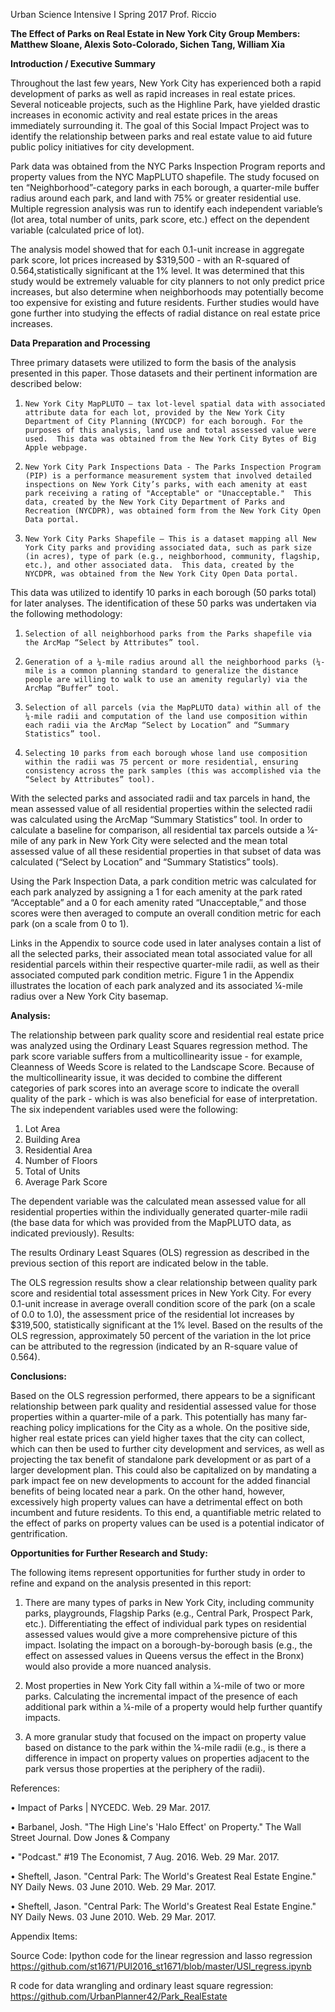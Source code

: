 Urban Science Intensive I			Spring 2017				   Prof. Riccio

<b>The Effect of Parks on Real Estate in New York City
Group Members: Matthew Sloane, Alexis Soto-Colorado, Sichen Tang, William Xia </b>


<b>Introduction / Executive Summary</b>

Throughout the last few years, New York City has experienced both a rapid development of parks as well as rapid increases in real estate prices.  Several noticeable projects, such as the Highline Park, have yielded drastic increases in economic activity and real estate prices in the areas immediately surrounding it.  The goal of this Social Impact Project was to identify the relationship between parks and real estate value to aid future public policy initiatives for city development. 

Park data was obtained from the NYC Parks Inspection Program reports and property values from the NYC MapPLUTO shapefile.  The study focused on ten “Neighborhood”-category parks in each borough, a quarter-mile buffer radius around each park, and land with 75% or greater residential use.  Multiple regression analysis was run to identify each independent variable’s (lot area, total number of units, park score, etc.) effect on the dependent variable (calculated price of lot).

The analysis model showed that for each 0.1-unit increase in aggregate park score, lot prices increased by $319,500 - with an R-squared of 0.564,statistically significant at the 1% level. It was determined that this study would be extremely valuable for city planners to not only predict price increases, but also determine when neighborhoods may potentially become too expensive for existing and future residents.  Further studies would have gone further into studying the effects of radial distance on real estate price increases.  

<b>Data Preparation and Processing</b>

Three primary datasets were utilized to form the basis of the analysis presented in this paper.  Those datasets and their pertinent information are described below:

1.     New York City MapPLUTO – tax lot-level spatial data with associated attribute data for each lot, provided by the New York City Department of City Planning (NYCDCP) for each borough. For the purposes of this analysis, land use and total assessed value were used.  This data was obtained from the New York City Bytes of Big Apple webpage.
2.     New York City Park Inspections Data - The Parks Inspection Program (PIP) is a performance measurement system that involved detailed inspections on New York City’s parks, with each amenity at east park receiving a rating of "Acceptable" or "Unacceptable."  This data, created by the New York City Department of Parks and Recreation (NYCDPR), was obtained form from the New York City Open Data portal.
3.     New York City Parks Shapefile – This is a dataset mapping all New York City parks and providing associated data, such as park size (in acres), type of park (e.g., neighborhood, community, flagship, etc.), and other associated data.  This data, created by the NYCDPR, was obtained from the New York City Open Data portal.

This data was utilized to identify 10 parks in each borough (50 parks total) for later analyses.  The identification of these 50 parks was undertaken via the following methodology:

1.     Selection of all neighborhood parks from the Parks shapefile via the ArcMap “Select by Attributes” tool.
2.     Generation of a ¼-mile radius around all the neighborhood parks (¼-mile is a common planning standard to generalize the distance people are willing to walk to use an amenity regularly) via the ArcMap “Buffer” tool.
3.     Selection of all parcels (via the MapPLUTO data) within all of the ¼-mile radii and computation of the land use composition within each radii via the ArcMap “Select by Location” and “Summary Statistics” tool.
4.     Selecting 10 parks from each borough whose land use composition within the radii was 75 percent or more residential, ensuring consistency across the park samples (this was accomplished via the “Select by Attributes” tool).

With the selected parks and associated radii and tax parcels in hand, the mean assessed value of all residential properties within the selected radii was calculated using the ArcMap “Summary Statistics” tool.  In order to calculate a baseline for comparison, all residential tax parcels outside a ¼-mile of any park in New York City were selected and the mean total assessed value of all these residential properties in that subset of data was calculated (“Select by Location” and “Summary Statistics” tools).

Using the Park Inspection Data, a park condition metric was calculated for each park analyzed by assigning a 1 for each amenity at the park rated “Acceptable” and a 0 for each amenity rated “Unacceptable,” and those scores were then averaged to compute an overall condition metric for each park (on a scale from 0 to 1). 

Links in the Appendix to source code used in later analyses contain a list of all the selected parks, their associated mean total associated value for all residential parcels within their respective quarter-mile radii, as well as their associated computed park condition metric. Figure 1 in the Appendix illustrates the location of each park analyzed and its associated ¼-mile radius over a New York City basemap.  

<b>Analysis:</b>

The relationship between park quality score and residential real estate price was analyzed using the Ordinary Least Squares regression method. The park score variable suffers from a multicollinearity issue - for example, Cleanness of Weeds Score is related to the Landscape Score.  Because of the multicollinearity issue, it was decided to combine the different categories of park scores into an average score to indicate the overall quality of the park - which is was also beneficial for ease of interpretation.  The six independent variables used were the following:

1.	Lot Area
2.	Building Area
3.	Residential Area
4.	Number of Floors
5.	Total of Units
6.	Average Park Score 

The dependent variable was the calculated mean assessed value for all residential properties within the individually generated quarter-mile radii (the base data for which was provided from the MapPLUTO data, as indicated previously). 
Results:

The results Ordinary Least Squares (OLS) regression as described in the previous section of this report are indicated below in the table.

The OLS regression results show a clear relationship between quality park score and residential total assessment prices in New York City. For every 0.1-unit increase in average overall condition score of the park (on a scale of 0.0 to 1.0), the assessment price of the residential lot increases by $319,500, statistically significant at the 1% level.  Based on the results of the OLS regression, approximately 50 percent of the variation in the lot price can be attributed to the regression (indicated by an R-square value of 0.564).

<b>Conclusions:</b>

Based on the OLS regression performed, there appears to be a significant relationship between park quality and residential assessed value for those properties within a quarter-mile of a park.  This potentially has many far-reaching policy implications for the City as a whole.  On the positive side, higher real estate prices can yield higher taxes that the city can collect, which can then be used to further city development and services, as well as projecting the tax benefit of standalone park development or as part of a larger development plan.  This could also be capitalized on by mandating a park impact fee on new developments to account for the added financial benefits of being located near a park.  On the other hand, however, excessively high property values can have a detrimental effect on both incumbent and future residents.  To this end, a quantifiable metric related to the effect of parks on property values can be used is a potential indicator of gentrification.  

<b>Opportunities for Further Research and Study:</b>

The following items represent opportunities for further study in order to refine and expand on the analysis presented in this report:
1.	There are many types of parks in New York City, including community parks, playgrounds, Flagship Parks (e.g., Central Park, Prospect Park, etc.).  Differentiating the effect of individual park types on residential assessed values would give a more comprehensive picture of this impact.  Isolating the impact on a borough-by-borough basis (e.g., the effect on assessed values in Queens versus the effect in the Bronx) would also provide a more nuanced analysis.   

2.	Most properties in New York City fall within a ¼-mile of two or more parks.  Calculating the incremental impact of the presence of each additional park within a ¼-mile of a property would help further quantify impacts.

3.	A more granular study that focused on the impact on property value based on distance to the park within the ¼-mile radii (e.g., is there a difference in impact on property values on properties adjacent to the park versus those properties at the periphery of the radii). 


References:

•	Impact of Parks | NYCEDC. Web. 29 Mar. 2017.

•	Barbanel, Josh. "The High Line's 'Halo Effect' on Property." The Wall Street Journal. Dow Jones & Company

•	"Podcast." #19 The Economist, 7 Aug. 2016. Web. 29 Mar. 2017.

•	Sheftell, Jason. "Central Park: The World's Greatest Real Estate Engine." NY Daily News. 03 June 2010. Web. 29 Mar. 2017.

•	Sheftell, Jason. "Central Park: The World's Greatest Real Estate Engine." NY Daily News. 03 June 2010. Web. 29 Mar. 2017.






Appendix Items:

Source Code:
Ipython code for the linear regression and lasso regression
https://github.com/st1671/PUI2016_st1671/blob/master/USI_regress.ipynb

R code for data wrangling and ordinary least square regression:
https://github.com/UrbanPlanner42/Park_RealEstate


